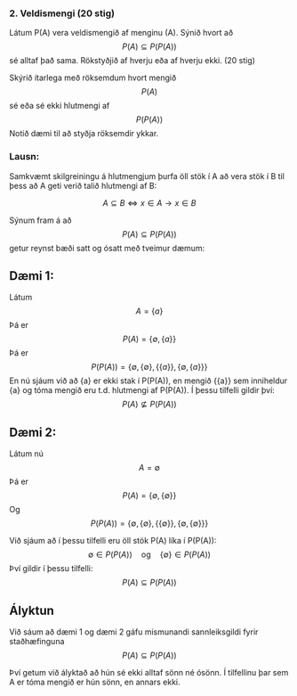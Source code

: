 ### 2. Veldismengi (20 stig)

Látum P(A) vera veldismengið af menginu (A). Sýnið hvort að 
$$ P(A) \subseteq P(P(A)) $$ 
sé alltaf það sama. Rökstyðjið af hverju eða af hverju ekki. (20 stig)

Skýrið ítarlega með röksemdum hvort mengið 
$$ P(A) $$ 
sé eða sé ekki hlutmengi af 
$$ P(P(A)) $$ 
Notið dæmi til að styðja röksemdir ykkar.

### Lausn:

Samkvæmt skilgreiningu á hlutmengjum þurfa öll stök í A að vera stök í B til þess að A geti verið talið hlutmengi af B:

$$
A \subseteq B \Leftrightarrow x \in A \rightarrow x \in B
$$

Sýnum fram á að 
$$ P(A) \subseteq P(P(A)) $$ 
getur reynst bæði satt og ósatt með tveimur dæmum:

## Dæmi 1:
Látum 
$$ A = \{a\} $$
Þá er 
$$ P(A) = \{ \emptyset, \{a\}\} $$
Þá er 
$$ P(P(A)) = \{\emptyset, \{\emptyset\}, \{\{a\}\}, \{\emptyset, \{a\}\}\} $$
En nú sjáum við að {a} er ekki stak í P(P(A)), en mengið {{a}} sem inniheldur {a} og tóma mengið eru  t.d. hlutmengi af P(P(A)). Í þessu tilfelli gildir því:
$$ P(A) \not\subseteq P(P(A)) $$

## Dæmi 2:
Látum nú 
$$ A = \emptyset $$
Þá er 
$$ P(A) = \{\emptyset, \{\emptyset\}\} $$
Og 
$$ P(P(A)) = \{\emptyset, \{\emptyset\}, \{\{\emptyset\}\}, \{\emptyset, \{\emptyset\}\}\} $$

Við sjáum að í þessu tilfelli eru öll stök P(A) líka í P(P(A)):
$$
\emptyset \in P(P(A)) \quad \text{og} \quad \{\emptyset\} \in P(P(A))
$$
Því gildir í þessu tilfelli:
$$ P(A) \subseteq P(P(A)) $$

## Ályktun

Við sáum að dæmi 1 og dæmi 2 gáfu mismunandi sannleiksgildi fyrir staðhæfinguna
$$ P(A) \subseteq P(P(A)) $$

Því getum við ályktað að hún sé ekki alltaf sönn né ósönn. Í tilfellinu þar sem A er tóma mengið er hún sönn, en annars ekki.